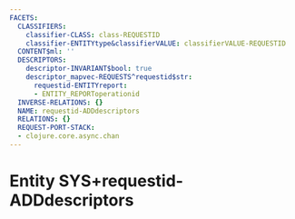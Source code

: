 ```yaml
---
FACETS:
  CLASSIFIERS:
    classifier-CLASS: class-REQUESTID
    classifier-ENTITYtype&classifierVALUE: classifierVALUE-REQUESTID
  CONTENT$ml: ''
  DESCRIPTORS:
    descriptor-INVARIANT$bool: true
    descriptor_mapvec-REQUESTS^requestid$str:
      requestid-ENTITYreport:
      - ENTITY_REPORToperationid
  INVERSE-RELATIONS: {}
  NAME: requestid-ADDdescriptors
  RELATIONS: {}
  REQUEST-PORT-STACK:
  - clojure.core.async.chan
---
```

# Entity SYS+requestid-ADDdescriptors

